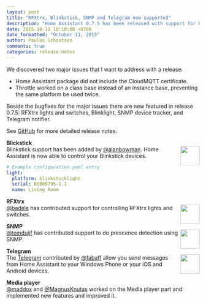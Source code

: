```yaml
---
layout: post
title: "RFXtrx, Blinkstick, SNMP and Telegram now supported"
description: "Home Assistant 0.7.5 has been released with support for RFXtrx, Blinkstick, SNMP and improved."
date: 2015-10-11 10:10:00 +0700
date_formatted: "October 11, 2015"
author: Paulus Schoutsen
comments: true
categories: release-notes
---
```


We discovered two major issues that I want to address with a release:

- Home Assistant package did not include the CloudMQTT certificate.
- Throttle worked on a class base instead of an instance base, preventing the same platform be used twice.

Beside the bugfixes for the major issues there are new featured in release 0.7.5: RFXtrx lights and switches, Blinklight, SNMP device tracker, and  Telegram notifier.

See [GitHub](https://github.com/balloob/home-assistant/releases/tag/0.7.5) for more detailed release notes.


__Blickstick__<br>
<img src='/images/supported_brands/blinkstick.png' style='border:none; box-shadow: none; float: right;' height='50' />
Blinkstick support has been added by [@alanbowman](https://github.com/alanbowman). Home Assistant is now able to control your Blinkstick devices.

```yaml
# Example configuration.yaml entry
light:
  platform: blinksticklight
  serial: BS000795-1.1
  name: Living Room
```

<!--more-->

__RFXtrx__<br>
<img src='/images/supported_brands/rfxtrx.png' style='border:none; box-shadow: none; float: right;' height='50' />
[@badele](https://github.com/badele) has contributed support for controlling RFXtrx lights and switches. 

__SNMP__<br>
<img src='/images/supported_brands/snmp.png' style='border:none; box-shadow: none; float: right;' height='50' />
[@tomduijf](https://github.com/tomduijf) has contributed support to do prescence detection using SNMP.

__Telegram__<br>
<img src='/images/supported_brands/telegram.png' style='border:none; box-shadow: none; float: right;' height='50' />
The [Telegram](https://telegram.org/) contributed by [@fabaff](https://github.com/fabaff) allow you send messages from Home Assistant to your Windows Phone or your iOS and Android devices.

__Media player__<br>
[@maddox](https://github.com/maddox) and [@MagnusKnutas](https://github.com/MagnusKnutas) worked on the Media player part and implemented new features and improved it.

